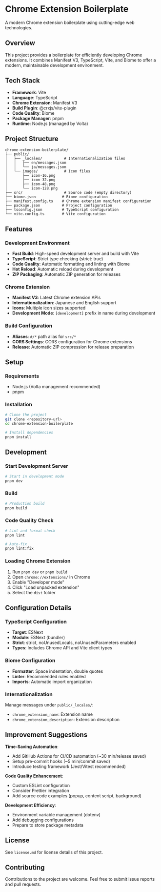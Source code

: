 # Chrome Extension Boilerplate

A modern Chrome extension boilerplate using cutting-edge web technologies.

## Overview

This project provides a boilerplate for efficiently developing Chrome extensions. It combines Manifest V3, TypeScript, Vite, and Biome to offer a modern, maintainable development environment.

## Tech Stack

- **Framework**: Vite
- **Language**: TypeScript
- **Chrome Extension**: Manifest V3
- **Build Plugin**: @crxjs/vite-plugin
- **Code Quality**: Biome
- **Package Manager**: pnpm
- **Runtime**: Node.js (managed by Volta)

## Project Structure

```
chrome-extension-boilerplate/
├── public/
│   ├── _locales/          # Internationalization files
│   │   ├── en/messages.json
│   │   └── ja/messages.json
│   └── images/            # Icon files
│       ├── icon-16.png
│       ├── icon-32.png
│       ├── icon-48.png
│       └── icon-128.png
├── src/                   # Source code (empty directory)
├── biome.json            # Biome configuration
├── manifest.config.ts    # Chrome extension manifest configuration
├── package.json          # Project configuration
├── tsconfig.json         # TypeScript configuration
└── vite.config.ts        # Vite configuration
```

## Features

### Development Environment

- **Fast Build**: High-speed development server and build with Vite
- **TypeScript**: Strict type checking (strict: true)
- **Code Quality**: Automatic formatting and linting with Biome
- **Hot Reload**: Automatic reload during development
- **ZIP Packaging**: Automatic ZIP generation for releases

### Chrome Extension

- **Manifest V3**: Latest Chrome extension APIs
- **Internationalization**: Japanese and English support
- **Icons**: Multiple icon sizes supported
- **Development Mode**: `[development]` prefix in name during development

### Build Configuration

- **Aliases**: `#/*` path alias for `src/*`
- **CORS Settings**: CORS configuration for Chrome extensions
- **Release**: Automatic ZIP compression for release preparation

## Setup

### Requirements

- Node.js (Volta management recommended)
- pnpm

### Installation

```bash
# Clone the project
git clone <repository-url>
cd chrome-extension-boilerplate

# Install dependencies
pnpm install
```

## Development

### Start Development Server

```bash
# Start in development mode
pnpm dev
```

### Build

```bash
# Production build
pnpm build
```

### Code Quality Check

```bash
# Lint and format check
pnpm lint

# Auto-fix
pnpm lint:fix
```

### Loading Chrome Extension

1. Run `pnpm dev` or `pnpm build`
2. Open `chrome://extensions/` in Chrome
3. Enable "Developer mode"
4. Click "Load unpacked extension"
5. Select the `dist` folder

## Configuration Details

### TypeScript Configuration

- **Target**: ESNext
- **Module**: ESNext (bundler)
- **Strict**: strict, noUnusedLocals, noUnusedParameters enabled
- **Types**: Includes Chrome API and Vite client types

### Biome Configuration

- **Formatter**: Space indentation, double quotes
- **Linter**: Recommended rules enabled
- **Imports**: Automatic import organization

### Internationalization

Manage messages under `public/_locales/`:

- `chrome_extension_name`: Extension name
- `chrome_extension_description`: Extension description

## Improvement Suggestions

**Time-Saving Automation**:
- Add GitHub Actions for CI/CD automation (~30 min/release saved)
- Setup pre-commit hooks (~5 min/commit saved)
- Introduce testing framework (Jest/Vitest recommended)

**Code Quality Enhancement**:
- Custom ESLint configuration
- Consider Prettier integration
- Add source code examples (popup, content script, background)

**Development Efficiency**:
- Environment variable management (dotenv)
- Add debugging configurations
- Prepare to store package metadata

## License

See `license.md` for license details of this project.

## Contributing

Contributions to the project are welcome. Feel free to submit issue reports and pull requests.
